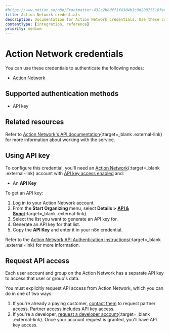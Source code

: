```yaml
---
#https://www.notion.so/n8n/Frontmatter-432c2b8dff1f43d4b1c8d20075510fe4
title: Action Network credentials
description: Documentation for Action Network credentials. Use these credentials to authenticate Action Network in n8n, a workflow automation platform.
contentType: [integration, reference]
priority: medium
---
```


# Action Network credentials

You can use these credentials to authenticate the following nodes:

- [Action Network](/integrations/builtin/app-nodes/n8n-nodes-base.actionnetwork/)

## Supported authentication methods

- API key

## Related resources

Refer to [Action Network's API documentation](https://actionnetwork.org/docs/){:target=_blank .external-link} for more information about working with the service.

## Using API key

To configure this credential, you'll need an [Action Network](https://actionnetwork.org/){:target=_blank .external-link} account with [API key access enabled](#request-api-access) and:

- An **API Key**

To get an API key:

1. Log in to your Action Network account.
2. From the **Start Organizing** menu, select **Details >** [**API & Sync**](https://actionnetwork.org/apis){:target=_blank .external-link}.
3. Select the list you want to generate an API key for.
4. Generate an API key for that list.
5. Copy the **API Key** and enter it in your n8n credential.

Refer to the [Action Network API Authentication instructions](https://actionnetwork.org/docs/v2/#auth){:target=_blank .external-link} for more information.

## Request API access

Each user account and group on the Action Network has a separate API key to access that user or group's data.

You must explicitly request API access from Action Network, which you can do in one of two ways:

1. If you're already a paying customer, [contact them](https://actionnetwork.org/contact) to request partner access. Partner access includes API key access.
2. If you're a developer, [request a developer account](https://actionnetwork.org/developers){:target=_blank .external-link}. Once your account request is granted, you'll have API key access.

